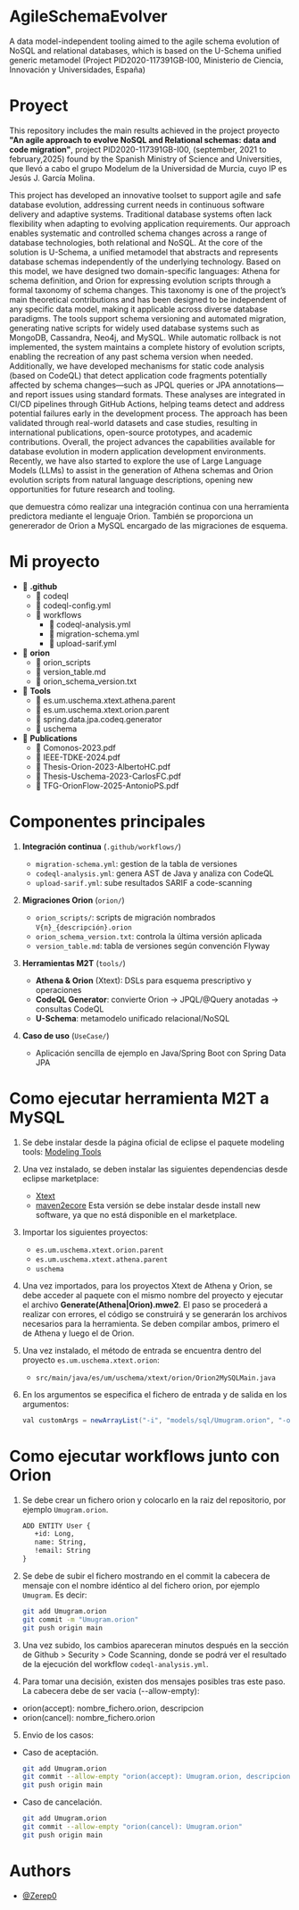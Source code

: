 # AgileSchemaEvolver
A data model-independent tooling aimed to the agile schema evolution of NoSQL and relational databases, which is based on the U-Schema unified generic metamodel (Project PID2020-117391GB-I00, Ministerio de Ciencia, Innovación y Universidades, España)

# Proyect

This repository includes the main results achieved in the project proyecto **"An agile approach to evolve NoSQL and Relational schemas: data and code migration"**, project PID2020-117391GB-I00, (september, 2021 to february,2025) found by the Spanish Ministry of Science and Universities, que llevó a cabo el grupo Modelum de la Universidad de Murcia, cuyo IP es Jesús J. García Molina.

This project has developed an innovative toolset to support agile and safe database evolution, addressing current needs in continuous software delivery and adaptive systems. Traditional database systems often lack flexibility when adapting to evolving application requirements. Our approach enables systematic and controlled schema changes across a range of database technologies, both relational and NoSQL.
     At the core of the solution is U-Schema, a unified metamodel that abstracts and represents database schemas independently of the underlying technology. Based on this model, we have designed two domain-specific languages: Athena for schema definition, and Orion for expressing evolution scripts through a formal taxonomy of schema changes. This taxonomy is one of the project’s main theoretical contributions and has been designed to be independent of any specific data model, making it applicable across diverse database paradigms.
     The tools support schema versioning and automated migration, generating native scripts for widely used database systems such as MongoDB, Cassandra, Neo4j, and MySQL. While automatic rollback is not implemented, the system maintains a complete history of evolution scripts, enabling the recreation of any past schema version when needed.
     Additionally, we have developed mechanisms for static code analysis (based on CodeQL) that detect application code fragments potentially affected by schema changes—such as JPQL queries or JPA annotations—and report issues using standard formats. These analyses are integrated in CI/CD pipelines through GitHub Actions, helping teams detect and address potential failures early in the development process.
     The approach has been validated through real-world datasets and case studies, resulting in international publications, open-source prototypes, and academic contributions. Overall, the project advances the capabilities available for database evolution in modern application development environments.
     Recently, we have also started to explore the use of Large Language Models (LLMs) to assist in the generation of Athena schemas and Orion evolution scripts from natural language descriptions, opening new opportunities for future research and tooling.




que demuestra cómo realizar una integración continua con una herramienta predictora mediante el lenguaje Orion. También se proporciona 
un genererador de Orion a MySQL encargado de las migraciones de esquema.





# Mi proyecto

- 📁 **.github**
  - 📁 codeql
  - 📄 codeql-config.yml
  - 📁 workflows
    - 📄 codeql-analysis.yml
    - 📄 migration-schema.yml
    - 📄 upload-sarif.yml
- 📁 **orion**
  - 📁 orion_scripts
  - 📄 version_table.md
  - 📄 orion_schema_version.txt
- 📁 **Tools**
  - 📁 es.um.uschema.xtext.athena.parent
  - 📁 es.um.uschema.xtext.orion.parent
  - 📁 spring.data.jpa.codeq.generator
  - 📁 uschema
- 📁 **Publications**
  - 📄 Comonos-2023.pdf
  - 📄 IEEE-TDKE-2024.pdf
  - 📄 Thesis-Orion-2023-AlbertoHC.pdf
  - 📄 Thesis-Uschema-2023-CarlosFC.pdf
  - 📄 TFG-OrionFlow-2025-AntonioPS.pdf

# Componentes principales

1. **Integración continua** (`.github/workflows/`)  
   - `migration-schema.yml`: gestion de la tabla de versiones
   - `codeql-analysis.yml`: genera AST de Java y analiza con CodeQL  
   - `upload-sarif.yml`: sube resultados SARIF a code-scanning  

2. **Migraciones Orion** (`orion/`)  
   - `orion_scripts/`: scripts de migración nombrados `V{n}_{descripción}.orion`  
   - `orion_schema_version.txt`: controla la última versión aplicada  
   - `version_table.md`: tabla de versiones según convención Flyway  

3. **Herramientas M2T** (`tools/`)  
   - **Athena & Orion** (Xtext): DSLs para esquema prescriptivo y operaciones  
   - **CodeQL Generator**: convierte Orion → JPQL/@Query anotadas → consultas CodeQL  
   - **U-Schema**: metamodelo unificado relacional/NoSQL  

4. **Caso de uso** (`UseCase/`)  
   - Aplicación sencilla de ejemplo en Java/Spring Boot con Spring Data JPA

# Como ejecutar herramienta M2T a MySQL

1. Se debe instalar desde la página oficial de eclipse el paquete modeling tools: [Modeling Tools](https://www.eclipse.org/downloads/packages/release/2024-12/r/eclipse-modeling-tools) 

2. Una vez instalado, se deben instalar las siguientes dependencias desde eclipse marketplace:
   - [Xtext](https://marketplace.eclipse.org/content/xtext)
   - [maven2ecore](https://download.eclipse.org/technology/m2e/releases/2.8.0) Esta versión se debe instalar desde install new software, ya que no está disponible en el marketplace.

3. Importar los siguientes proyectos:
   - `es.um.uschema.xtext.orion.parent` 
   - `es.um.uschema.xtext.athena.parent`
   - `uschema`

4. Una vez importados, para los proyectos Xtext de Athena y Orion, se debe acceder al paquete con el mismo nombre del proyecto y ejecutar el archivo **Generate(Athena|Orion).mwe2**. El paso se procederá a realizar con errores, el código se construirá y se generarán los archivos necesarios para la herramienta. Se deben compilar ambos, primero el de Athena y luego el de Orion.

5. Una vez instalado, el método de entrada se encuentra dentro del proyecto `es.um.uschema.xtext.orion`:
   - `src/main/java/es/um/uschema/xtext/orion/Orion2MySQLMain.java`

6. En los argumentos se especifica el fichero de entrada y de salida en los argumentos:
   ```java
   val customArgs = newArrayList("-i", "models/sql/Umugram.orion", "-o", "models/sql/code-generated")
   ```

# Como ejecutar workflows junto con Orion

1. Se debe crear un fichero orion y colocarlo en la raiz del repositorio, por ejemplo `Umugram.orion`.
   ```txt
   ADD ENTITY User {
      +id: Long,
      name: String,
      !email: String
   }
   ```
2. Se debe de subir el fichero mostrando en el commit la cabecera de mensaje con el nombre idéntico al del fichero orion, por ejemplo `Umugram`. Es decir:
   ```bash
   git add Umugram.orion
   git commit -m "Umugram.orion"
   git push origin main
   ```
3. Una vez subido, los cambios apareceran minutos después en la sección de Github > Security > Code Scanning, donde se podrá ver el resultado de la ejecución del workflow `codeql-analysis.yml`.

4. Para tomar una decisión, existen dos mensajes posibles tras este paso. La cabecera debe de ser vacia (--allow-empty):
- orion(accept): nombre_fichero.orion, descripcion
- orion(cancel): nombre_fichero.orion

5. Envio de los casos: 
- Caso de aceptación. 
   ```bash
   git add Umugram.orion
   git commit --allow-empty "orion(accept): Umugram.orion, descripcion"
   git push origin main
   ```
- Caso de cancelación.
   ```bash
   git add Umugram.orion
   git commit --allow-empty "orion(cancel): Umugram.orion"
   git push origin main
   ```

# Authors

- [@Zerep0](https://www.github.com/Zerep0)



